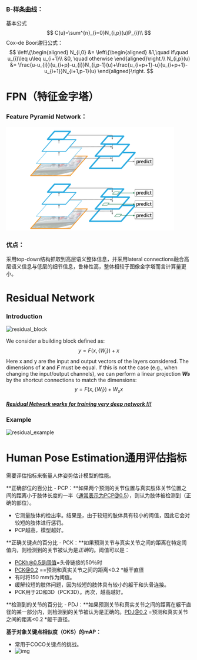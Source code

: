 ### B-样条曲线：

基本公式
$$
C(u)=\sum^{n}_{i=0}N_{i,p}(u)P_{i}\\
$$
Cox-de Boor递归公式：
$$
\left\{\begin{aligned}
N_{i,0} &= 
\left\{\begin{aligned}
&1,\quad if\quad u_{i}\leq u\leq u_{i+1}\\
&0, \quad otherwise
\end{aligned}\right.\\
N_{i,p}(u) &= \frac{u-u_{i}}{u_{i+p}-u_{i}}N_{i,p-1}(u)+\frac{u_{i+p+1}-u}{u_{i+p+1}-u_{i+1}}N_{i+1,p-1}(u)
\end{aligned}\right.
$$


# FPN（特征金字塔）

### Feature Pyramid Network：

<img src="https://github.com/Darkdawner/Randbook/blob/master/img/FPN.png" alt="FPN" style="zoom:80%;" />

### 优点：

采用top-down结构抓取到高层语义整体信息，并采用lateral connections融合高层语义信息与低层的细节信息，鲁棒性高，整体相较于图像金字塔而言计算量更小。

# Residual Network

### Introduction

![residual_block](https://github.com/Darkdawner/Randbook/blob/master\img\residual_block.png)

We consider a building block deﬁned as: 
$$
y=F(x,\{W_{i}\})+x
$$
Here x and y are the input and output vectors of the layers considered. The dimensions of ***x*** and ***F*** must be equal. If this is not the case (e.g., when changing the input/output channels), we can perform a linear projection ***Ws*** by the shortcut connections to match the dimensions: 
$$
y=F(x, \{W_{i}\})+W_{s}x
$$

##### <u>Residual Network works for training very deep network !!!</u>

### Example

![residual_example](https://github.com/Darkdawner/Randbook/blob/master\img\residual_example.png)

# **Human Pose Estimation通用评估指标**

需要评估指标来衡量人体姿势估计模型的性能。

**正确部位的百分比 - PCP：**如果两个预测的关节位置与真实肢体关节位置之间的距离小于肢体长度的一半（通常表示为PCP@0.5），则认为肢体被检测到（正确的部位）。

- 它测量肢体的检出率。结果是，由于较短的肢体具有较小的阈值，因此它会对较短的肢体进行惩罚。
- PCP越高，模型越好。

**正确关键点的百分比 - PCK：**如果预测关节与真实关节之间的距离在特定阈值内，则检测到的关节被认为是*正确*的。阈值可以是：

- PCKh@0.5是阈值=头骨链接的50％时
- PCK@0.2 ==预测和真实关节之间的距离<0.2 *躯干直径
- 有时将150 mm作为阈值。
- 缓解较短的肢体问题，因为较短的肢体具有较小的躯干和头骨连接。
- PCK用于2D和3D（PCK3D）。再次，越高越好。

**检测到的关节的百分比 - PDJ：**如果预测关节和真实关节之间的距离在躯干直径的某一部分内，则检测到的关节被认为是正确的。PDJ@0.2 =预测和真实关节之间的距离<0.2 *躯干直径。

**基于对象关键点相似度（OKS）的mAP：**

- 常用于COCO关键点的挑战。
- ![img](https://github.com/Darkdawner/Randbook/blob/master\img\OKS.png)
